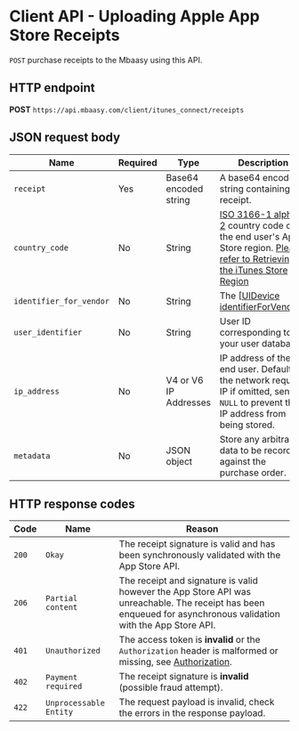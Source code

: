 # Client API - Uploading Apple App Store Receipts

`POST` purchase receipts to the Mbaasy using this API.

## HTTP endpoint

**POST** `https://api.mbaasy.com/client/itunes_connect/receipts`

## JSON request body

| Name | Required | Type | Description |
| ---- | -------- | ---- | ----------- |
| `receipt` | Yes | Base64 encoded string | A base64 encoded string containing the receipt. |
| `country_code` | No | String | [ISO 3166-1 alpha-2](https://en.wikipedia.org/wiki/ISO_3166-1_alpha-2) country code of the end user's App Store region. [Please refer to Retrieving the iTunes Store Region](https://mbaasy.com/docs/resources/itunes_connect_store_region/)
| `identifier_for_vendor` | No | String | The [[UIDevice identifierForVendor](https://developer.apple.com/reference/uikit/uidevice#//apple_ref/occ/instp/UIDevice/identifierForVendor)]. |
| `user_identifier` | No | String | User ID corresponding to your user database |
| `ip_address` | No | V4 or V6 IP Addresses | IP address of the end user. Defaults to the network request IP if omitted, send `NULL` to prevent the IP address from being stored. |
| `metadata` | No | JSON object | Store any arbitrary data to be recorded against the purchase order. |

## HTTP response codes

| Code | Name | Reason |
| ---- | ---- | ------ |
| `200` | `Okay` | The receipt signature is valid and has been synchronously validated with the App Store API. |
| `206` | `Partial content` | The receipt and signature is valid however the App Store API was unreachable. The receipt has been enqueued for asynchronous validation with the App Store API. |
| `401` | `Unauthorized` | The access token is **invalid** or the `Authorization` header is malformed or missing, see [Authorization](/client_api/authorization). |
| `402` | `Payment required` | The receipt signature is **invalid** (possible fraud attempt). |
| `422` | `Unprocessable Entity` | The request payload is invalid, check the errors in the response payload. |
